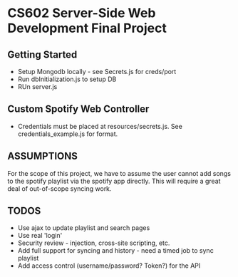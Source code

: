# CS602 Server-Side Web Development Final Project
## Getting Started
- Setup Mongodb locally - see Secrets.js for creds/port
- Run dbInitialization.js to setup DB
- RUn server.js


## Custom Spotify Web Controller

- Credentials must be placed at resources/secrets.js. See credentials_example.js for format.

## ASSUMPTIONS
For the scope of this project, we have to assume the user cannot add songs to the spotify playlist via the spotify app directly. This will require a great deal of out-of-scope syncing work.
## TODOS
- Use ajax to update playlist and search pages
- Use real 'login'
- Security review - injection, cross-site scripting, etc.
- Add full support for syncing and history - need a timed job to sync playlist
- Add access control (username/password? Token?) for the API